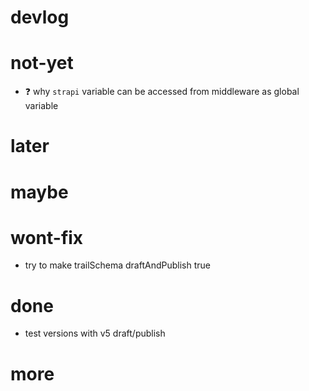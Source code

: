 # devlog

# not-yet

- ❓ why `strapi` variable can be accessed from middleware as global variable
# later

# maybe

# wont-fix
- try to make trailSchema draftAndPublish true
# done
- test versions with v5 draft/publish
# more
